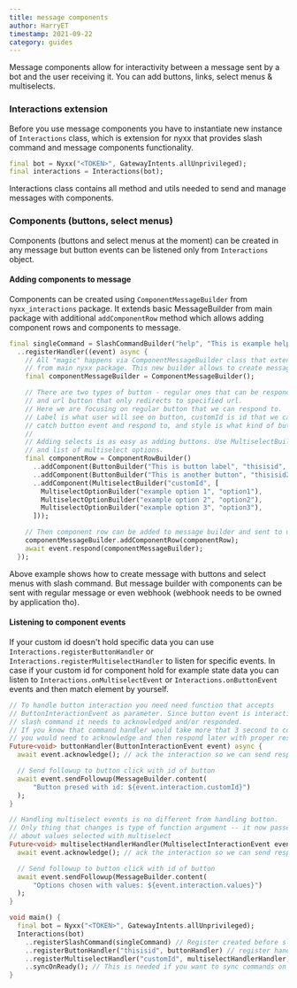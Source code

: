 ```yaml
---
title: message components
author: HarryET
timestamp: 2021-09-22
category: guides
---
```


Message components allow for interactivity between a message sent by a bot and the user receiving it. You can add buttons, links, select menus & multiselects.

### Interactions extension

Before you use message components you have to instantiate new instance of `Interactions` class, which is extension for
nyxx that provides slash command and message components functionality.

```dart
final bot = Nyxx("<TOKEN>", GatewayIntents.allUnprivileged);
final interactions = Interactions(bot);
```

Interactions class contains all method and utils needed to send and manage messages with components.

### Components (buttons, select menus)

Components (buttons and select menus at the moment) can be created in any message but button events can be listened only from `Interactions` object.

#### Adding components to message

Components can be created using `ComponentMessageBuilder` from `nyxx_interactions` package. It extends basic
MessageBuilder from main package with additional `addComponentRow` method which allows adding component rows and
components to message.

```dart
final singleCommand = SlashCommandBuilder("help", "This is example help command", [])
  ..registerHandler((event) async {
    // All "magic" happens via ComponentMessageBuilder class that extends MessageBuilder
    // from main nyxx package. This new builder allows to create message with components.
    final componentMessageBuilder = ComponentMessageBuilder();

    // There are two types of button - regular ones that can be responded to an interaction
    // and url button that only redirects to specified url.
    // Here we are focusing on regular button that we can respond to.
    // Label is what user will see on button, customId is id that we ca use later to
    // catch button event and respond to, and style is what kind of button we want create.
    //
    // Adding selects is as easy as adding buttons. Use MultiselectBuilder with custom id
    // and list of multiselect options.
    final componentRow = ComponentRowBuilder()
      ..addComponent(ButtonBuilder("This is button label", "thisisid", ComponentStyle.success))
      ..addComponent(ButtonBuilder("This is another button", "thisisid2", ComponentStyle.success))
      ..addComponent(MultiselectBuilder("customId", [
        MultiselectOptionBuilder("example option 1", "option1"),
        MultiselectOptionBuilder("example option 2", "option2"),
        MultiselectOptionBuilder("example option 3", "option3"),
      ]));

    // Then component row can be added to message builder and sent to user.
    componentMessageBuilder.addComponentRow(componentRow);
    await event.respond(componentMessageBuilder);
  });
```

Above example shows how to create message with buttons and select menus with slash command. But message builder with components
can be sent with regular message or even webhook (webhook needs to be owned by application tho).

#### Listening to component events

If your custom id doesn't hold specific data you can use `Interactions.registerButtonHandler` or `Interactions.registerMultiselectHandler`
to listen for specific events. In case if your custom id for component hold for example state data you can listen to
`Interactions.onMultiselectEvent` or `Interactions.onButtonEvent` events and then match element by yourself.

```dart
// To handle button interaction you need need function that accepts
// ButtonInteractionEvent as parameter. Since button event is interaction like
// slash command it needs to acknowledged and/or responded.
// If you know that command handler would take more that 3 second to complete
// you would need to acknowledge and then respond later with proper result.
Future<void> buttonHandler(ButtonInteractionEvent event) async {
  await event.acknowledge(); // ack the interaction so we can send response later

  // Send followup to button click with id of button
  await event.sendFollowup(MessageBuilder.content(
      "Button presed with id: ${event.interaction.customId}")
  );
}

// Handling multiselect events is no different from handling button.
// Only thing that changes is type of function argument -- it now passes information
// about values selected with multiselect
Future<void> multiselectHandlerHandler(MultiselectInteractionEvent event) async {
  await event.acknowledge(); // ack the interaction so we can send response later

  // Send followup to button click with id of button
  await event.sendFollowup(MessageBuilder.content(
      "Options chosen with values: ${event.interaction.values}")
  );
}

void main() {
  final bot = Nyxx("<TOKEN>", GatewayIntents.allUnprivileged);
  Interactions(bot)
    ..registerSlashCommand(singleCommand) // Register created before slash command
    ..registerButtonHandler("thisisid", buttonHandler) // register handler for button with id: thisisid
    ..registerMultiselectHandler("customId", multiselectHandlerHandler) // register handler for multiselect with id: customId
    ..syncOnReady(); // This is needed if you want to sync commands on bot startup.
}
```
